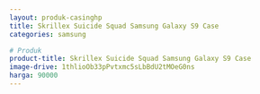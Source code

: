 ```yaml
---
layout: produk-casinghp
title: Skrillex Suicide Squad Samsung Galaxy S9 Case
categories: samsung

# Produk
product-title: Skrillex Suicide Squad Samsung Galaxy S9 Case
image-drive: 1thlioOb33pPvtxmc5sLbBdU2tMOeG0ns
harga: 90000
---
```

